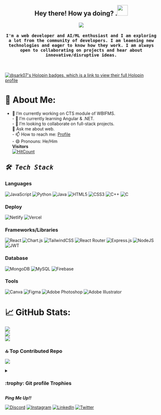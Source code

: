 <h2 align="center"> Hey there! How ya doing? .<img src="https://media.giphy.com/media/hvRJCLFzcasrR4ia7z/giphy.gif" width="35"></h2>

<p align="center">
  <a href="https://github.com/DenverCoder1/readme-typing-svg"><img src="https://readme-typing-svg.herokuapp.com?lines=Computer+Science,+AKCSIT+'24;Interested+in+blockchain!;Full-Stack+Web+Developer+!!;AI+ML+Enthusiast;Always+love+to+hear+about+new+ideas!&center=true&width=500&height=50"></a>
</p>

<h4 align="center"><samp>I'm a web developer and AI/ML enthusiast and I am exploring a lot from the community of developers. I am leaening new technologies and eager to know how they work.
 I am always open to collaborating on projects and hear about innovative/disruptive ideas.</samp></h4>
 <br />
 
 [![@sark07's Holopin badges, which is a link to view their full Holopin profile](https://holopin.me/sark07)](https://holopin.io/@sark07)
 
# 💫 About Me:
- 🔭 I’m currently working on CTS module of WBIFMS.<br>- 🌱 I’m currently learning Angular & .NET.<br>- 👯 I’m looking to collaborate on full-stack projects.<br>💬 Ask me about web.<br>- 📫 How to reach me: <a href="https://portfolio-pritam.vercel.app/">Profile</a><br>- 😄 Pronouns: He/Him
<br><b>Visitors</b><br>
  [![HitCount](https://hits.dwyl.com/sark-07/sark-07.svg?style=flat-square&show=unique)](http://hits.dwyl.com/sark-07/sark-07)

<h2 align="left"><samp><i><b>🛠️ Tech Stack </b></i></samp></h2>

### Languages
![JavaScript](https://img.shields.io/badge/javascript-%23323330.svg?style=for-the-badge&logo=javascript&logoColor=%23F7DF1E) ![Python](https://img.shields.io/badge/python-3670A0?style=for-the-badge&logo=python&logoColor=ffdd54) ![Java](https://img.shields.io/badge/java-%23ED8B00.svg?style=for-the-badge&logo=java&logoColor=white) ![HTML5](https://img.shields.io/badge/html5-%23E34F26.svg?style=for-the-badge&logo=html5&logoColor=white) ![CSS3](https://img.shields.io/badge/css3-%231572B6.svg?style=for-the-badge&logo=css3&logoColor=white) ![C++](https://img.shields.io/badge/c++-%2300599C.svg?style=for-the-badge&logo=c%2B%2B&logoColor=white) ![C](https://img.shields.io/badge/c-%2300599C.svg?style=for-the-badge&logo=c&logoColor=white) 

### Deploy

![Netlify](https://img.shields.io/badge/netlify-%23000000.svg?style=for-the-badge&logo=netlify&logoColor=#00C7B7) ![Vercel](https://img.shields.io/badge/vercel-%23000000.svg?style=for-the-badge&logo=vercel&logoColor=white) 

### Frameworks/Libraries

![React](https://img.shields.io/badge/react-%2320232a.svg?style=for-the-badge&logo=react&logoColor=%2361DAFB) ![Chart.js](https://img.shields.io/badge/chart.js-F5788D.svg?style=for-the-badge&logo=chart.js&logoColor=white) ![TailwindCSS](https://img.shields.io/badge/tailwindcss-%2338B2AC.svg?style=for-the-badge&logo=tailwind-css&logoColor=white) ![React Router](https://img.shields.io/badge/React_Router-CA4245?style=for-the-badge&logo=react-router&logoColor=white) ![Express.js](https://img.shields.io/badge/express.js-%23404d59.svg?style=for-the-badge&logo=express&logoColor=%2361DAFB) ![NodeJS](https://img.shields.io/badge/node.js-6DA55F?style=for-the-badge&logo=node.js&logoColor=white) ![JWT](https://img.shields.io/badge/JWT-black?style=for-the-badge&logo=JSON%20web%20tokens) 

### Database

![MongoDB](https://img.shields.io/badge/MongoDB-%234ea94b.svg?style=for-the-badge&logo=mongodb&logoColor=white) ![MySQL](https://img.shields.io/badge/mysql-%2300f.svg?style=for-the-badge&logo=mysql&logoColor=white) ![Firebase](https://img.shields.io/badge/firebase-%23039BE5.svg?style=for-the-badge&logo=firebase)

### Tools

![Canva](https://img.shields.io/badge/Canva-%2300C4CC.svg?style=for-the-badge&logo=Canva&logoColor=white) ![Figma](https://img.shields.io/badge/figma-%23F24E1E.svg?style=for-the-badge&logo=figma&logoColor=white) ![Adobe Photoshop](https://img.shields.io/badge/adobephotoshop-%2331A8FF.svg?style=for-the-badge&logo=adobephotoshop&logoColor=white) ![Adobe Illustrator](https://img.shields.io/badge/adobeillustrator-%23FF9A00.svg?style=for-the-badge&logo=adobeillustrator&logoColor=white)

# 📈 GitHub Stats:
![](https://github-readme-stats.vercel.app/api?username=sark-07&theme=dark&hide_border=false&include_all_commits=true&count_private=true)<br/>
![](https://github-readme-streak-stats.herokuapp.com/?user=sark-07&theme=dark&hide_border=false)<br/>
![](https://github-readme-stats.vercel.app/api/top-langs/?username=sark-07&theme=dark&hide_border=false&include_all_commits=true&count_private=true&layout=compact)

### 🔝 Top Contributed Repo
![](https://github-contributor-stats.vercel.app/api?username=sark-07&limit=5&theme=apprentice&combine_all_yearly_contributions=true)

<details>
    <summary> 
      <h3> :trophy: Git profile Trophies </h3>
    </summary>

 ![](https://github-profile-trophy.vercel.app/?username=sark-07&theme=onedark&no-frame=false&no-bg=false&margin-w=4) 
	
</details> 


<p align="left"><b><i>Ping Me Up!! </i></b></p>

[![Discord](https://img.shields.io/badge/Discord-%237289DA.svg?logo=discord&logoColor=white)](https://discord.gg/https://discord.gg/9aBnqCXF) [![Instagram](https://img.shields.io/badge/Instagram-%23E4405F.svg?logo=Instagram&logoColor=white)](https://instagram.com/pritam_07sarkar) [![LinkedIn](https://img.shields.io/badge/LinkedIn-%230077B5.svg?logo=linkedin&logoColor=white)](https://linkedin.com/in/pritam-sarkar-06208a260) [![Twitter](https://img.shields.io/badge/Twitter-%231DA1F2.svg?logo=Twitter&logoColor=white)](https://twitter.com/pritams_07) 
